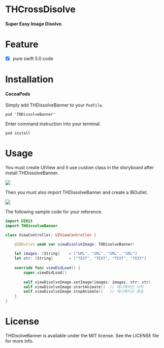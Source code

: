 # THCrossDisolve
#### Super Easy Image Disolve.

# Feature
- [x] pure swift 5.0 code

# Installation

#### CocoaPods
Simply add THDissolveBanner to your `Podfile`.

```
pod 'THDissolveBanner'
```
Enter command instruction into your terminal.

```
pod install
```

# Usage

You must create UIView and it use custom class in the storyboard after install THDissolveBanner.

![](./screenshot.png)

Then you must also import THDissolveBanner and create a IBOutlet.

![](./screenshot1.png)

The following sample code for your reference.

```swift
import UIKit
import THDissolveBanner

class ViewController: UIViewController {

    @IBOutlet weak var viewDisolveImage: THDisolveBanner!
    
    let images: [String]    = ["URL", "URL", "URL", "URL"]
    let str: [String]       = ["TEXT", "TEXT", "TEXT", "TEXT"]
    
    override func viewDidLoad() {
        super.viewDidLoad()
        
        self.viewDisolveImage.setImage(images: images, str: str)
        self.viewDisolveImage.startAnimate()  // 애니메이션 시작
        self.viewDisolveImage.stopAnimate()   // 애니메이션 종료
    }
}
```

# License

THDisolveBanner is available under the MIT license. See the LICENSE file for more info.

